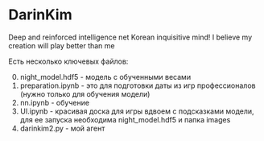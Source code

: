 # DarinKim
Deep and reinforced intelligence net Korean inquisitive mind! 
I believe my creation will play better than me

Есть несколько ключевых файлов:

0) night_model.hdf5 - модель с обученными весами
1) preparation.ipynb - это для подготовки даты из игр профессионалов (нужно только для обучения модели)
2) nn.ipynb - обучение
3) UI.ipynb - красивая доска для игры вдвоем с подсказками модели, для ее запуска необходима night_model.hdf5 и папка images
4) darinkim2.py - мой агент
